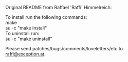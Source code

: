 Original README from Raffael 'Raffi' Himmelreich:  

>>>
To install run the following commands:  
make  
su -c "make install"  
To uninstall run:  
su -c "make uninstall"  

Please send patches/bugs/comments/loveletters/etc to  
<raffi@exception.at>.  
>>>